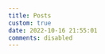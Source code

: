 ```yaml
---
title: Posts
custom: true
date: 2022-10-16 21:55:01
comments: disabled
---
```


<Space :size="96" />
<ListPosts />
